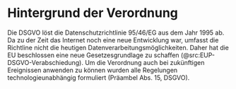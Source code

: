 # Hintergrund der Verordnung

Die DSGVO löst die Datenschutzrichtlinie 95/46/EG aus dem Jahr 1995 ab. Da zu der Zeit das Internet noch eine neue Entwicklung war, umfasst die Richtline nicht die heutigen Datenverarbeitungsmöglichkeiten. Daher hat die EU beschlossen eine neue Gesetzesgrundlage zu schaffen (@src:EUP-DSGVO-Verabschiedung). Um die Verordnung auch bei zukünftigen Ereignissen anwenden zu können wurden alle Regelungen technologieunabhängig formuliert (Präambel Abs. 15, DSGVO).
